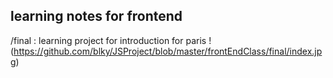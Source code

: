 learning notes for frontend 
------------------------------
/final : learning project for introduction for paris
!(https://github.com/blky/JSProject/blob/master/frontEndClass/final/index.jpg)
